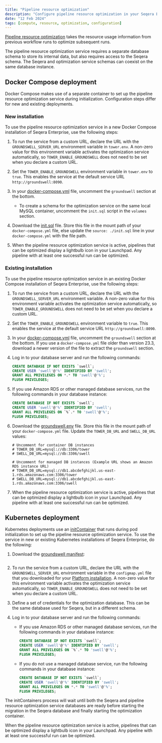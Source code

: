 ```yaml
---
title: "Pipeline resource optimization"
description: "Configure pipeline resource optimization in your Seqera Enterprise deployment."
date: "12 Feb 2024"
tags: [compute, resource, optimization, configuration]
---
```


[Pipeline resource optimization](../../pipeline-optimization/overview) takes the resource usage information from previous workflow runs to optimize subsequent runs.

The pipeline resource optimization service requires a separate database schema to store its internal data, but also requires access to the Seqera schema. The Seqera and optimization service schemas can coexist on the same database instance.

## Docker Compose deployment

Docker Compose makes use of a separate container to set up the pipeline resource optimization service during initialization. Configuration steps differ for new and existing deployments.

### New installation

To use the pipeline resource optimization service in a new Docker Compose installation of Seqera Enterprise, use the following steps:

1. To run the service from a custom URL, declare the URL with the `GROUNDSWELL_SERVER_URL` environment variable in `tower.env`. A non-zero value for this environment variable activates the optimization service automatically, so `TOWER_ENABLE_GROUNDSWELL` does not need to be set when you declare a custom URL.

2. Set the `TOWER_ENABLE_GROUNDSWELL` environment variable in `tower.env` to `true`. This enables the service at the default service URL `http://groundswell:8090`.

3. In your [docker-compose.yml](../_templates/docker/docker-compose.yml) file, uncomment the `groundswell` section at the bottom.

    - To create a schema for the optimization service on the same local MySQL container, uncomment the `init.sql` script in the `volumes` section.

4. Download the [init.sql](../_templates/docker/init.sql) file. Store this file in the mount path of your `docker-compose.yml` file, else update the `source: ./init.sql` line in your `docker-compose.yml` with the file path.

5. When the pipeline resource optimization service is active, pipelines that can be optimized display a lightbulb icon in your Launchpad. Any pipeline with at least one successful run can be optimized.

### Existing installation

To use the pipeline resource optimization service in an existing Docker Compose installation of Seqera Enterprise, use the following steps:

1. To run the service from a custom URL, declare the URL with the `GROUNDSWELL_SERVER_URL` environment variable. A non-zero value for this environment variable activates the optimization service automatically, so `TOWER_ENABLE_GROUNDSWELL` does not need to be set when you declare a custom URL.

2. Set the `TOWER_ENABLE_GROUNDSWELL` environment variable to `true`. This enables the service at the default service URL `http://groundswell:8090`.

3. In your [docker-compose.yml](../_templates/docker/docker-compose.yml) file, uncomment the `groundswell` section at the bottom. If you use a `docker-compose.yml` file older than version 23.3, download a newer version of the file to extract the `groundswell` section.

4. Log in to your database server and run the following commands:

    ```sql
    CREATE DATABASE IF NOT EXISTS `swell`;
    CREATE USER 'swell'@'%' IDENTIFIED BY 'swell';
    GRANT ALL PRIVILEGES ON *.* TO 'swell'@'%';
    FLUSH PRIVILEGES;
    ```

5. If you use Amazon RDS or other managed database services, run the following commands in your database instance:

    ```sql
    CREATE DATABASE IF NOT EXISTS `swell`;
    CREATE USER 'swell'@'%' IDENTIFIED BY 'swell';
    GRANT ALL PRIVILEGES ON `%`.* TO 'swell'@'%';
    FLUSH PRIVILEGES;
    ```

6. Download the [groundswell.env](../_templates/docker/groundswell.env) file. Store this file in the mount path of your `docker-compose.yml` file. Update the `TOWER_DB_URL` and `SWELL_DB_URL` values:

    ```env
    # Uncomment for container DB instances
    # TOWER_DB_URL=mysql://db:3306/tower
    # SWELL_DB_URL=mysql://db:3306/swell

    # Uncomment for managed DB instances (Example URL shows an Amazon RDS instance URL)
    # TOWER_DB_URL=mysql://db1.abcdefghijkl.us-east-1.rds.amazonaws.com:3306/tower
    # SWELL_DB_URL=mysql://db1.abcdefghijkl.us-east-1.rds.amazonaws.com:3306/swell
    ```

7. When the pipeline resource optimization service is active, pipelines that can be optimized display a lightbulb icon in your Launchpad. Any pipeline with at least one successful run can be optimized.

## Kubernetes deployment

Kubernetes deployments use an [initContainer](https://kubernetes.io/docs/concepts/workloads/pods/init-containers/) that runs during pod initialization to set up the pipeline resource optimization service. To use the service in new or existing Kubernetes installations of Seqera Enterprise, do the following:

1. Download the [groundswell manifest](../_templates/k8s/groundswell.yml):

    ```yaml file=../_templates/k8s/groundswell.yml
    ```

1. To run the service from a custom URL, declare the URL with the `GROUNDSWELL_SERVER_URL` environment variable in the `configmap.yml` file that you downloaded for your [Platform installation][platform-k8s]. A non-zero value for this environment variable activates the optimization service automatically, so `TOWER_ENABLE_GROUNDSWELL` does not need to be set when you declare a custom URL.

1. Define a set of credentials for the optimization database. This can be the same database used for Seqera, but in a different schema.

1. Log in to your database server and run the following commands:

   - If you use Amazon RDS or other managed database services, run the following commands in your database instance:

      ```sql
      CREATE DATABASE IF NOT EXISTS `swell`;
      CREATE USER 'swell'@'%' IDENTIFIED BY 'swell';
      GRANT ALL PRIVILEGES ON `%`.* TO 'swell'@'%';
      FLUSH PRIVILEGES;
      ```

    - If you do not use a managed database service, run the following commands in your database instance:

      ```sql
      CREATE DATABASE IF NOT EXISTS `swell`;
      CREATE USER 'swell'@'%' IDENTIFIED BY 'swell';
      GRANT ALL PRIVILEGES ON *.* TO 'swell'@'%';
      FLUSH PRIVILEGES;
      ```

The initContainers process will wait until both the Seqera and pipeline resource optimization service databases are ready before starting the migration in the Seqera database and finally starting the optimization container.

When the pipeline resource optimization service is active, pipelines that can be optimized display a lightbulb icon in your Launchpad. Any pipeline with at least one successful run can be optimized.


[platform-k8s]: ../kubernetes
